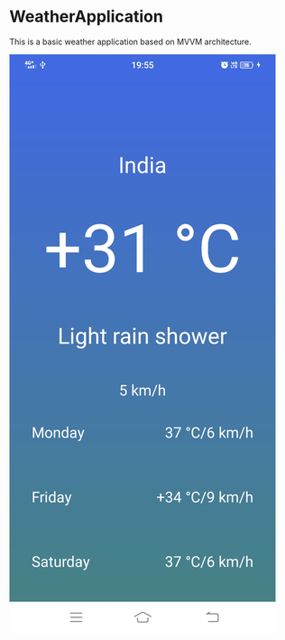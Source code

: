 # WeatherApplication

This is a basic weather application based on MVVM architecture.

![1](/app/images/app.jpg)
